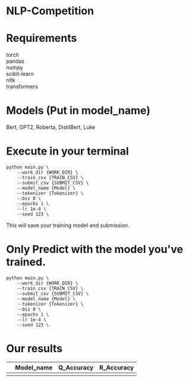 # NLP-Competition
# Requirements
torch \
pandas \
numpy \
scikit-learn \
nltk \
transformers
# Models (Put in model_name)
Bert, GPT2, Roberta, DistilBert, Luke
# Execute in your terminal
```
python main.py \
    --work_dir {WORK_DIR} \
    --train_csv {TRAIN_CSV} \
    --submit_csv {SUBMIT_CSV} \
    --model_name {Model} \
    --tokenizer {Tokenizer} \
    --bsz 8 \
    --epochs 1 \
    --lr 1e-4 \
    --seed 123 \
```
This will save your training model and submission.
# Only Predict with the model you've trained.
```
python main.py \
    --work_dir {WORK_DIR} \
    --train_csv {TRAIN_CSV} \
    --submit_csv {SUBMIT_CSV} \
    --model_name {Model} \
    --tokenizer {Tokenizer} \
    --bsz 8 \
    --epochs 1 \
    --lr 1e-4 \
    --seed 123 \
```
# Our results

|  | Model_name | Q_Accuracy | R_Accuracy |
|---|------------|------------|:-----------|
|  |            |            |            |

